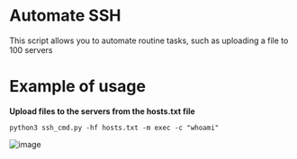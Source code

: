 # Automate SSH

This script allows you to automate routine tasks, such as uploading a file to 100 servers

# Example of usage

**Upload files to the servers from the hosts.txt file**

```
python3 ssh_cmd.py -hf hosts.txt -m exec -c "whoami"
```
![image](https://user-images.githubusercontent.com/66217512/156227845-c36075d2-8d98-4716-8835-7ce29ec8dfbe.png)
